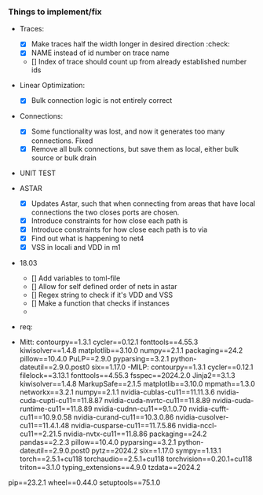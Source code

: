 ### Things to implement/fix
- Traces:
  - [x] Make traces half the width longer in desired direction :check: 
  - [x] NAME instead of id number on trace name
  - [] Index of trace should count up from already established number ids
- Linear Optimization:
  - [x] Bulk connection logic is not entirely correct
- Connections:
  - [x] Some functionality was lost, and now it generates too many connections. Fixed
  - [x] Remove all bulk connections, but save them as local, either bulk source or bulk drain
- UNIT TEST
- ASTAR
  - [x] Updates Astar, such that when connecting from areas that have local connections the two closes ports are chosen.
  - [x] Introduce constraints for how close each path is
  - [x] Introduce constraints for how close each path is to via
  - [x] Find out what is happening to net4
  - [x] VSS in locali and VDD in m1
- 18.03
  - [] Add variables to toml-file
  - [] Allow for self defined order of nets in astar
  - [] Regex string to check if it's VDD and VSS
  - [] Make a function that checks if instances
  - 



- req:
- Mitt:
contourpy==1.3.1
cycler==0.12.1
fonttools==4.55.3
kiwisolver==1.4.8
matplotlib==3.10.0
numpy==2.1.1
packaging==24.2
pillow==10.4.0
PuLP==2.9.0
pyparsing==3.2.1
python-dateutil==2.9.0.post0
six==1.17.0
-MILP:
contourpy==1.3.1
cycler==0.12.1
filelock==3.13.1
fonttools==4.55.3
fsspec==2024.2.0
Jinja2==3.1.3
kiwisolver==1.4.8
MarkupSafe==2.1.5
matplotlib==3.10.0
mpmath==1.3.0
networkx==3.2.1
numpy==2.1.1
nvidia-cublas-cu11==11.11.3.6
nvidia-cuda-cupti-cu11==11.8.87
nvidia-cuda-nvrtc-cu11==11.8.89
nvidia-cuda-runtime-cu11==11.8.89
nvidia-cudnn-cu11==9.1.0.70
nvidia-cufft-cu11==10.9.0.58
nvidia-curand-cu11==10.3.0.86
nvidia-cusolver-cu11==11.4.1.48
nvidia-cusparse-cu11==11.7.5.86
nvidia-nccl-cu11==2.21.5
nvidia-nvtx-cu11==11.8.86
packaging==24.2
pandas==2.2.3
pillow==10.4.0
pyparsing==3.2.1
python-dateutil==2.9.0.post0
pytz==2024.2
six==1.17.0
sympy==1.13.1
torch==2.5.1+cu118
torchaudio==2.5.1+cu118
torchvision==0.20.1+cu118
triton==3.1.0
typing_extensions==4.9.0
tzdata==2024.2

pip==23.2.1
wheel==0.44.0
setuptools==75.1.0
